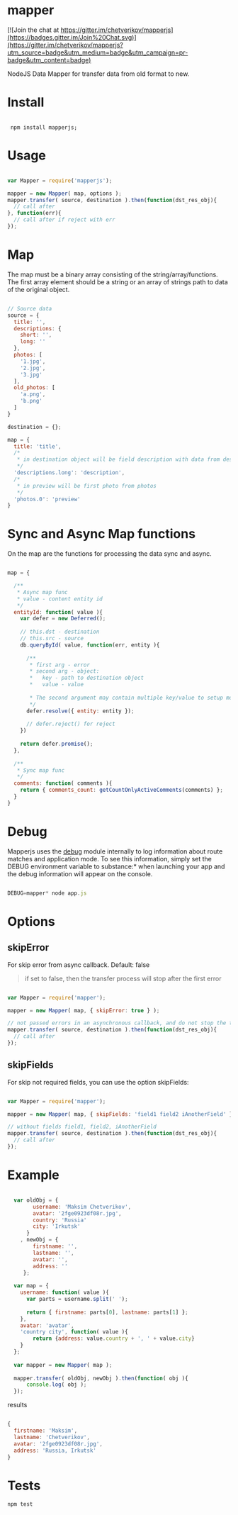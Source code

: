mapper
======

[![Join the chat at https://gitter.im/chetverikov/mapperjs](https://badges.gitter.im/Join%20Chat.svg)](https://gitter.im/chetverikov/mapperjs?utm_source=badge&utm_medium=badge&utm_campaign=pr-badge&utm_content=badge)

NodeJS Data Mapper for transfer data from old format to new.

# Install

```

 npm install mapperjs;

```

# Usage

```javascript

var Mapper = require('mapperjs');

mapper = new Mapper( map, options );
mapper.transfer( source, destination ).then(function(dst_res_obj){
  // call after 
}, function(err){
  // call after if reject with err
});

```

# Map

The map must be a binary array consisting of the string/array/functions. The first array element should be a string or an array of strings path to data of the original object.

```javascript

// Source data
source = {
  title: '',
  descriptions: {
    short: '',
    long: ''
  },
  photos: [
    '1.jpg',
    '2.jpg',
    '3.jpg'
  ],
  old_photos: [
    'a.png',
    'b.png'
  ]
}

destination = {};

map = {
  title: 'title', 
  /*
   * in destination object will be field description with data from descriptions.long
   */
  'descriptions.long': 'description',
  /*
   * in preview will be first photo from photos
   */
  'photos.0': 'preview'
}

```

# Sync and Async Map functions

On the map are the functions for processing the data sync and async.

```javascript

map = {

  /**
   * Async map func
   * value - content entity id
   */
  entityId: function( value ){
    var defer = new Deferred();
    
    // this.dst - destination
    // this.src - source
    db.queryById( value, function(err, entity ){
    
      /**
       * first arg - error
       * second arg - object: 
       *   key - path to destination object
       *   value - value
       
       * The second argument may contain multiple key/value to setup more fields and values.
       */
      defer.resolve({ entity: entity });
      
      // defer.reject() for reject
    })
    
    return defer.promise();
  },
  
  /**
   * Sync map func
   */ 
  comments: function( comments ){
    return { comments_count: getCountOnlyActiveComments(comments) };
  }
}

```

# Debug

Mapperjs uses the [debug](https://github.com/visionmedia/debug) module internally to log information about route matches and application mode. To see this information, simply set the DEBUG environment variable to substance:* when launching your app and the debug information will appear on the console.

```javascript

DEBUG=mapper* node app.js

```

# Options

## skipError

For skip error from async callback. Default: false

> if set to false, then the transfer process will stop after the first error

```javascript

var Mapper = require('mapper');

mapper = new Mapper( map, { skipError: true } );

// not passed errors in an asynchronous callback, and do not stop the transfer process
mapper.transfer( source, destination ).then(function(dst_res_obj){
  // call after
});

```

## skipFields

For skip not required fields, you can use the option skipFields:

```javascript

var Mapper = require('mapper');

mapper = new Mapper( map, { skipFields: 'field1 field2 iAnotherField' } );

// without fields field1, field2, iAnotherField
mapper.transfer( source, destination ).then(function(dst_res_obj){
  // call after
});

```


# Example

```javascript

  var oldObj = {
        username: 'Maksim Chetverikov',
        avatar: '2fge0923df08r.jpg',
        country: 'Russia'
        city: 'Irkutsk'
      }
    , newObj = {
        firstname: '',
        lastname: '',
        avatar: '',
        address: ''
     };
 
  var map = {
    username: function( value ){
      var parts = username.split(' ');
 
      return { firstname: parts[0], lastname: parts[1] };
    },
    avatar: 'avatar',
    'country city', function( value ){
        return {address: value.country + ', ' + value.city}
    }
  };
 
  var mapper = new Mapper( map );
 
  mapper.transfer( oldObj, newObj ).then(function( obj ){
      console.log( obj );
  });

```

results

```javascript

{
  firstname: 'Maksim',
  lastname: 'Chetverikov',
  avatar: '2fge0923df08r.jpg',
  address: 'Russia, Irkutsk'
}

```

# Tests

` npm test `
